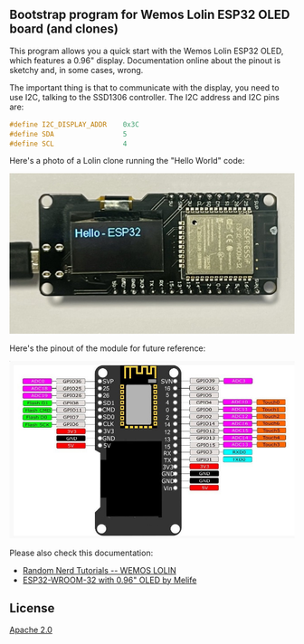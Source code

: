 Bootstrap program for Wemos Lolin ESP32 OLED board (and clones)
--

This program allows you a quick start with the Wemos Lolin ESP32 OLED, which features a 0.96" display. Documentation online about the pinout is sketchy and, in some cases, wrong. 

The important thing is that to communicate with the display, you need to use I2C, talking to the SSD1306 controller. The I2C address and I2C pins are:

```C++
#define I2C_DISPLAY_ADDR    0x3C
#define SDA                 5
#define SCL                 4
```

Here's a photo of a Lolin clone running the "Hello World" code:

![ESP32 with the OLED display](imgs/ESP32_photo.jpeg)

Here's the pinout of the module for future reference:

![ESP32 with the OLED display](imgs/ESP32_pinout.jpeg)

Please also check this documentation:
* [Random Nerd Tutorials -- WEMOS LOLIN](https://randomnerdtutorials.com/esp32-built-in-oled-ssd1306/)
* [ESP32-WROOM-32 with 0.96" OLED by Melife](https://www.technologyx2.com/blog_hightech/2020/5/24/research-esp32esp-wroom-32-development-board-with-096-oled-by-melife)

License
---
[Apache 2.0](LICENSE.txt)
